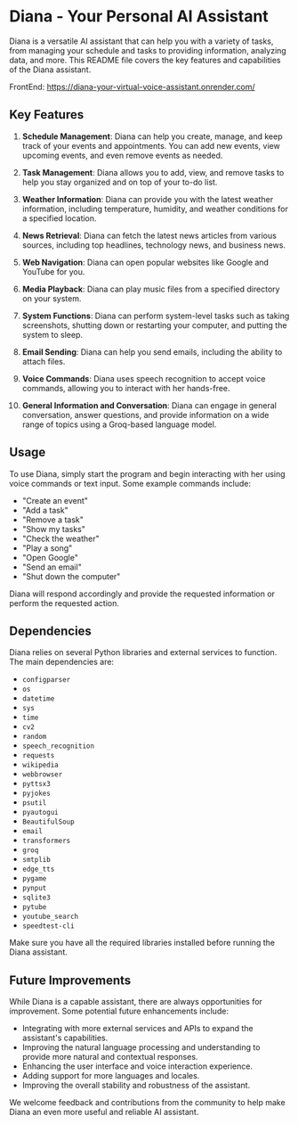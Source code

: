 # Diana - Your Personal AI Assistant

Diana is a versatile AI assistant that can help you with a variety of tasks, from managing your schedule and tasks to providing information, analyzing data, and more. This README file covers the key features and capabilities of the Diana assistant.

FrontEnd: https://diana-your-virtual-voice-assistant.onrender.com/

## Key Features

1. **Schedule Management**: Diana can help you create, manage, and keep track of your events and appointments. You can add new events, view upcoming events, and even remove events as needed.

2. **Task Management**: Diana allows you to add, view, and remove tasks to help you stay organized and on top of your to-do list.

3. **Weather Information**: Diana can provide you with the latest weather information, including temperature, humidity, and weather conditions for a specified location.

4. **News Retrieval**: Diana can fetch the latest news articles from various sources, including top headlines, technology news, and business news.

5. **Web Navigation**: Diana can open popular websites like Google and YouTube for you.

6. **Media Playback**: Diana can play music files from a specified directory on your system.

7. **System Functions**: Diana can perform system-level tasks such as taking screenshots, shutting down or restarting your computer, and putting the system to sleep.

8. **Email Sending**: Diana can help you send emails, including the ability to attach files.

9. **Voice Commands**: Diana uses speech recognition to accept voice commands, allowing you to interact with her hands-free.

10. **General Information and Conversation**: Diana can engage in general conversation, answer questions, and provide information on a wide range of topics using a Groq-based language model.

## Usage

To use Diana, simply start the program and begin interacting with her using voice commands or text input. Some example commands include:

- "Create an event"
- "Add a task"
- "Remove a task"
- "Show my tasks"
- "Check the weather"
- "Play a song"
- "Open Google"
- "Send an email"
- "Shut down the computer"

Diana will respond accordingly and provide the requested information or perform the requested action.

## Dependencies

Diana relies on several Python libraries and external services to function. The main dependencies are:

- `configparser`
- `os`
- `datetime`
- `sys`
- `time`
- `cv2`
- `random`
- `speech_recognition`
- `requests`
- `wikipedia`
- `webbrowser`
- `pyttsx3`
- `pyjokes`
- `psutil`
- `pyautogui`
- `BeautifulSoup`
- `email`
- `transformers`
- `groq`
- `smtplib`
- `edge_tts`
- `pygame`
- `pynput`
- `sqlite3`
- `pytube`
- `youtube_search`
- `speedtest-cli`

Make sure you have all the required libraries installed before running the Diana assistant.

## Future Improvements

While Diana is a capable assistant, there are always opportunities for improvement. Some potential future enhancements include:

- Integrating with more external services and APIs to expand the assistant's capabilities.
- Improving the natural language processing and understanding to provide more natural and contextual responses.
- Enhancing the user interface and voice interaction experience.
- Adding support for more languages and locales.
- Improving the overall stability and robustness of the assistant.

We welcome feedback and contributions from the community to help make Diana an even more useful and reliable AI assistant.
